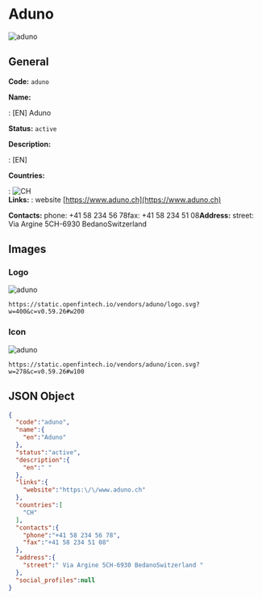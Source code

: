 
# Aduno 
![aduno](https://static.openfintech.io/vendors/aduno/logo.svg?w=400&c=v0.59.26#w200)  

## General 
 
**Code:** `aduno` 
 
**Name:** 
 
:	[EN] Aduno 
 
**Status:** `active` 
 
**Description:** 
 
: [EN]   
 
 
**Countries:** 
 
:	![CH](https://cdnjs.cloudflare.com/ajax/libs/flag-icon-css/3.3.0/flags/4x3/ch.svg#w24)  
**Links:** 
: website [https://www.aduno.ch](https://www.aduno.ch) 
 
**Contacts:** 
phone: +41 58 234 56 78fax: +41 58 234 51 08**Address:** 
street:  Via Argine 5CH-6930 BedanoSwitzerland  

## Images 

### Logo 
 
![aduno](https://static.openfintech.io/vendors/aduno/logo.svg?w=400&c=v0.59.26#w200)  

```
https://static.openfintech.io/vendors/aduno/logo.svg?w=400&c=v0.59.26#w200
```  

### Icon 
 
![aduno](https://static.openfintech.io/vendors/aduno/icon.svg?w=278&c=v0.59.26#w100)  

```
https://static.openfintech.io/vendors/aduno/icon.svg?w=278&c=v0.59.26#w100
```  

## JSON Object 

```json
{
  "code":"aduno",
  "name":{
    "en":"Aduno"
  },
  "status":"active",
  "description":{
    "en":" "
  },
  "links":{
    "website":"https:\/\/www.aduno.ch"
  },
  "countries":[
    "CH"
  ],
  "contacts":{
    "phone":"+41 58 234 56 78",
    "fax":"+41 58 234 51 08"
  },
  "address":{
    "street":" Via Argine 5CH-6930 BedanoSwitzerland "
  },
  "social_profiles":null
}
```  
